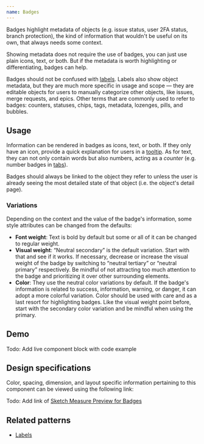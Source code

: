 ```yaml
---
name: Badges
---
```


Badges highlight metadata of objects (e.g. issue status, user 2FA status, branch protection), the kind of information that wouldn't be useful on its own, that always needs some context.

Showing metadata does not require the use of badges, you can just use plain icons, text, or both. But if the metadata is worth highlighting or differentiating, badges can help.

Badges should not be confused with [labels](/components/labels). Labels also show object metadata, but they are much more specific in usage and scope — they are editable objects for users to manually categorize other objects, like issues, merge requests, and epics.  Other terms that are commonly used to refer to badges: counters, statuses, chips, tags, metadata, lozenges, pills, and bubbles.

## Usage

Information can be rendered in badges as icons, text, or both. If they only have an icon, provide a quick explanation for users in a [tooltip](/components/tooltips). As for text, they can not only contain words but also numbers, acting as a _counter_ (e.g. number badges in [tabs](/components/tabs)).

Badges should always be linked to the object they refer to unless the user is already seeing the most detailed state of that object (i.e. the object's detail page).

### Variations

Depending on the context and the value of the badge's information, some style attributes can be changed from the defaults:
* **Font weight**: Text is bold by default but some or all of it can be changed to regular weight.
* **Visual weight**: “Neutral secondary” is the default variation. Start with that and see if it works. If necessary, decrease or increase the visual weight of the badge by switching to “neutral tertiary” or “neutral primary” respectively. Be mindful of not attracting too much attention to the badge and prioritizing it over other surrounding elements.
* **Color**: They use the neutral color variations by default. If the badge's information is related to success, information, warning, or danger, it can adopt a more colorful variation. Color should be used with care and as a last resort for highlighting badges. Like the visual weight point before, start with the secondary color variation and be mindful when using the primary.

## Demo

Todo: Add live component block with code example

## Design specifications

Color, spacing, dimension, and layout specific information pertaining to this component can be viewed using the following link:

Todo: Add link of [Sketch Measure Preview for Badges](#)

## Related patterns

* [Labels](/components/labels)
